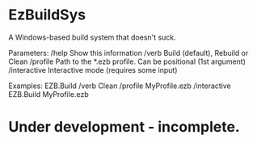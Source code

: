 # EzBuildSys
A Windows-based build system that doesn't suck.

Parameters:
    /help            Show this information
    /verb            Build (default), Rebuild or Clean
    /profile         Path to the *.ezb profile. Can be positional (1st argument)
    /interactive     Interactive mode (requires some input)

Examples:
    EZB.Build /verb Clean /profile MyProfile.ezb /interactive
    EZB.Build MyProfile.ezb

# Under development - incomplete.
